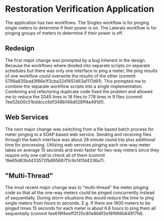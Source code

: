 Restoration Verification Application
====================================

The application has two workflows.  The Singles workflow is for pinging single meters to determine if their power is on.  The Laterals workflow is for pinging groups of meters to determine if their power is off.

Redesign
--------
The first major change was prompted by a bug inherent in the design.  Because the workflows where divided into separate scripts on separate schedules but there was only one interface to ping a meter, the ping results of one workflow could overwrite the results of the other (commit 5799a835bad3f66e1f3cba32d1651463a1117d91).  This prompted me to combine the separate workflow scripts into a single implementation.  Combining and refactoring duplicate code fixed the problem and allowed me to reduce the 2045 lines in 18 files to 778 lines in 9 files (commit 7ee52b00c51bddccc6d1348b146d026ff4a491d1).

Web Services
------------
The next major change was switching from a file based batch process for meter pinging to a SOAP based web service.  Sending and receiving files through the batch interface was about 28 minute round trip plus additional time for processing.  Utilizing web services pinging each one-way meter takes on average 15 seconds and even faster for two-way meters since they require only one call to check all of them (commit 19e65d63b4433572fb895687f1c9cf41fd4336a7).

"Multi-Thread"
--------------
The most recent major change was to "multi-thread" the meter pinging code so that all the one-way meters could be pinged concurrently instead of sequentially.  During storm situations this would reduce the time to ping single meters from hours to seconds.  E.g. If there are 1600 meters to be pinged times 15 seconds for each meter is about 6.6 hours to ping them all sequentially (commit fee619f4eeff2f20c80e8b8f2e16f966b84917fd).
